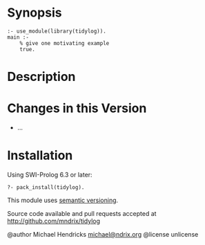 # Synopsis

    :- use_module(library(tidylog)).
    main :-
        % give one motivating example
        true.

# Description

# Changes in this Version

  * ...

# Installation

Using SWI-Prolog 6.3 or later:

    ?- pack_install(tidylog).

This module uses [semantic versioning](http://semver.org/).

Source code available and pull requests accepted at
http://github.com/mndrix/tidylog

@author Michael Hendricks <michael@ndrix.org>
@license unlicense
